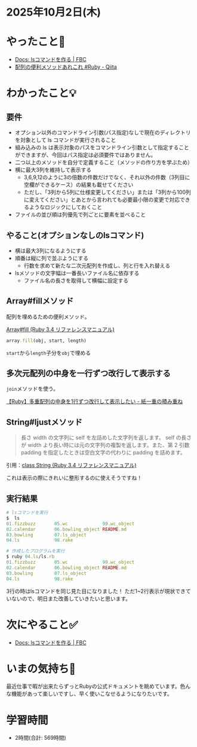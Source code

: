 # 2025年10月2日(木)

# やったこと📝

- [Docs: lsコマンドを作る \| FBC](https://bootcamp.fjord.jp/pages/ls-command#requirements)
- [配列の便利メソッドあれこれ \#Ruby \- Qiita](https://qiita.com/jnchito/items/118cca7ac2f01e1ca6a0)

# わかったこと💡

## 要件
- オプション以外のコマンドライン引数(パス指定)なしで現在のディレクトリを対象として ls コマンドが実行されること
- 組み込みの ls は表示対象のパスをコマンドライン引数として指定することができますが、今回はパス指定は必須要件ではありません。
- 二つ以上のメソッドを自分で定義すること（メソッドの作り方を学ぶため）
- 横に最大3列を維持して表示する
  - 3,6,9,12のように3の倍数の件数だけでなく、それ以外の件数（3列目に空欄ができるケース）の結果も載せてください
  - ただし、「3列から5列に仕様変更してください」または「3列から100列に変えてください」とあとから言われても必要最小限の変更で対応できるようなロジックにしておくこと
- ファイルの並び順は列優先で列ごとに要素を並べること

## やること(オプションなしのlsコマンド)
- 横は最大3列になるようにする
- 順番は縦に列で並ぶようにする
  - 行数を求めて新たな二次元配列を作成し、列と行を入れ替える
- lsメソッドの文字幅は一番長いファイル名に依存する
  - ファイル名の長さを取得して横幅に設定する

## Array#fillメソッド

配列を埋めるための便利メソッド。

[Array\#fill \(Ruby 3\.4 リファレンスマニュアル\)](https://docs.ruby-lang.org/ja/latest/method/Array/i/fill.html)

```ruby
array.fill(obj, start, length)
```
`start`から`length`子分を`obj`で埋める

## 多次元配列の中身を一行ずつ改行して表示する
`join`メソッドを使う。

[【Ruby】多重配列の中身を1行ずつ改行して表示したい \- 紙一重の積み重ね](https://www.yokoyan.net/entry/2018/04/18/131500)

## String#ljustメソッド
> 長さ width の文字列に self を左詰めした文字列を返します。 self の長さが width より長い時には元の文字列の複製を返します。また、第 2 引数 padding を指定したときは空白文字の代わりに padding を詰めます。

引用：[class String \(Ruby 3\.4 リファレンスマニュアル\)](https://docs.ruby-lang.org/ja/latest/class/String.html#I_LJUST)

これは表示の際にきれいに整形するのに使えそうですね！

## 実行結果
```ruby
# lsコマンドを実行
$  ls
01.fizzbuzz       05.wc             99.wc_object
02.calendar       06.bowling_object README.md
03.bowling        07.ls_object
04.ls             98.rake

# 作成したプログラムを実行
$ ruby 04.ls/ls.rb
01.fizzbuzz       05.wc             99.wc_object     
02.calendar       06.bowling_object README.md        
03.bowling        07.ls_object                       
04.ls             98.rake                      
```
3行の時はlsコマンドを同じ見た目になりました！
ただ1~2行表示が現状できていないので、明日また改善していきたいと思います。

# 次にやること✅

- [Docs: lsコマンドを作る \| FBC](https://bootcamp.fjord.jp/pages/ls-command#requirements)

# いまの気持ち🫶

最近仕事で暇が出来たらずっとRubyの公式ドキュメントを眺めています。色んな機能があって楽しいですし、早く使いこなせるようになりたいです。

# 学習時間

- 2時間(合計: 569時間)
